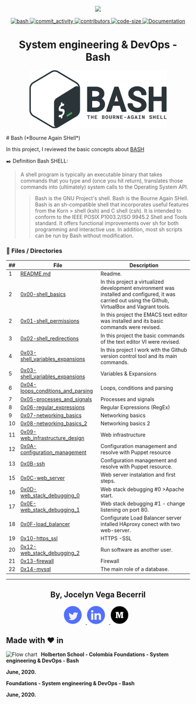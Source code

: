 <p align="center">
  <img src="https://www.holbertonschool.com/holberton-logo.png" width="360"/>
 <p align="center">
    <a href="https://github.com/ellerbrock/open-source-badges/">
        <img alt="bash" src="https://badges.frapsoft.com/bash/v1/bash.png?v=103" target="_blank" />
    </a>
    <a href="https://github.com/jossvega/holberton-system_engineering-devops/commits/master">
        <img alt="commit_activity" src="https://img.shields.io/github/commit-activity/y/jossvega/holberton-system_engineering-devops" target="_blank" />
    </a>
    <a href="https://github.com/jossvega/holberton-system_engineering-devops/graphs/contributors">
        <img alt="contributors" src="https://img.shields.io/github/contributors/jossvega/holberton-system_engineering-devops" target="_blank" />
    </a>
    <a href="https://github.com/jossvega/holberton-system_engineering-devops" target="_blank">
      <img alt="code-size" src="https://img.shields.io/github/languages/code-size/jossvega/holberton-system_engineering-devops" />
    </a>
    <a href="https://github.com/jossvega/holberton-system_engineering-devops" target="_blank">
      <img alt="Documentation" src="https://img.shields.io/badge/documentation-yes-brightgreen.svg" />
    </a>
 </p>
 <h1 align="center">System engineering & DevOps - Bash</h1>
</p>

<p align="center">
      <img src="https://raw.githubusercontent.com/EckoJuan/Readme_template/master/images/bash_logo.png" alt="bash_logo"/>
  </p>
</p>
# Bash (*Bourne Again SHell*)

In this project, I reviewed the basic concepts about [BASH](https://www.gnu.org/software/bash/)

:black_nib: Definition Bash SHELL: 


> A shell program is typically an executable binary that takes commands that you type and (once you hit return), translates those commands into (ultimately) system calls to the Operating System API.
>
> > Bash is the GNU Project's shell. Bash is the Bourne Again SHell. Bash is an sh-compatible shell that incorporates useful features from the Korn > shell (ksh) and C shell (csh). It is intended to conform to the IEEE POSIX P1003.2/ISO 9945.2 Shell and Tools standard. It offers functional improvements over sh for both programming and interactive use. In addition, most sh scripts can be run by Bash without modification.


### :file_folder: Files / Directories

##|File|Description
---|---|---
1|[README.md](./README.md)|Readme.
2|[0x00-shell_basics](./0x00-shell_basics)|In this project a virtualized development environment was installed and configured, it was carried out using the Github, VirtualBox and Vagrant tools.
2|[0x01-shell_permissions](./0x01-shell_permissions)|In this project the EMACS text editor was installed and its basic commands were revised.
3|[0x02-shell_redirections](./0x02-shell_redirections)|In this project the basic commands of the text editor VI were revised.
4|[0x03-shell_variables_expansions](./0x03-shell_variables_expansions)|In this project I work with the Github version control tool and its main commands.
5|[0x03-shell_variables_expansions](./0x03-shell_variables_expansions)| Variables & Expansions
6|[0x04-loops_conditions_and_parsing](./0x04-loops_conditions_and_parsing)| Loops, conditions and parsing
7|[0x05-processes_and_signals](./0x05-processes_and_signals)| Processes and signals
8|[0x06-regular_expressions](./0x06-regular_expressions)| Regular Expressions (RegEx)
9|[0x07-networking_basics](./0x07-networking_basics)| Networking basics
10|[0x08-networking_basics_2](./0x08-networking_basics_2)| Networking basics 2
11|[0x09-web_infrastructure_design](./0x09-web_infrastructure_design)| Web infrastructure
12|[0x0A-configuration_management](./0x0A-configuration_management)| Configuration management and resolve with Puppet resource
13|[0x0B-ssh](./0x0B-ssh)| Configuration management and resolve with Puppet resource.
15|[0x0C-web_server](./0x0C-web_server)| Web server instalation and first steps.
16|[0x0D-web_stack_debugging_0](./0x0D-web_stack_debugging_0)| Web stack debugging #0 >Apache start.
17|[0x0E-web_stack_debugging_1](./0x0E-web_stack_debugging_1)| Web stack debugging #1 - change listening on port 80.
18|[0x0F-load_balancer](./0x0F-load_balancer)| Configurate Load Balancer server intalled HAproxy conect with two web-server.
19|[0x10-https_ssl](./0x10-https_ssl)| HTTPS -SSL
20|[0x12-web_stack_debugging_2](./0x12-web_stack_debugging_2)| Run software as another user.
21|[0x13-firewall](./0x13-firewall)| Firewall
22|[0x14-mysql](./0x14-mysql)| The main role of a database.
---

<p align="center">
    <h2 align="center">By, Jocelyn Vega Becerril</h2>
      <p align="center">
        <a href="https://twitter.com/jossvega103" target="_blank">
            <img alt="twitter_page" src="https://raw.githubusercontent.com/EckoJuan/Readme_template/master/images/twitter.png" style="float: center; margin-right: 10px" height="50" width="50">
        </a>
        <a href="https://www.linkedin.com/in/jocelynvga/" target="_blank">
            <img alt="linkedin_page" src="https://raw.githubusercontent.com/EckoJuan/Readme_template/master/images/linkedin.png" style="float: center; margin-right: 10px" height="50"  width="50">
        </a>
        <a href="https://medium.com/@jossvega" target="_blank">
            <img alt="medium_page" src="https://raw.githubusercontent.com/EckoJuan/Readme_template/master/images/medium.png" style="float: center; margin-right: 10px" height="50" width="50">
        </a>
      </p>
</p>

## Made with :heart: in
<img src="https://www.holbertonschool.com/holberton-logo.png"
     alt="Flow chart"
     style="float: left; margin-right: 10px;">

__Holberton School - Colombia__
__Foundations - System engineering & DevOps - Bash__

__June, 2020.__

__Foundations - System engineering & DevOps - Bash__

__June, 2020.__